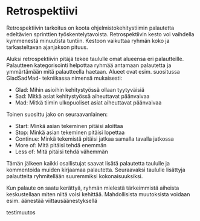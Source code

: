 # Retrospektiivi

Retrospektiivin tarkoitus on koota ohjelmistokehitystiimin palautetta edeltävien sprinttien työskentelytavoista.
Retrospektiivin kesto voi vaihdella kymmenestä minuutista tuntiin. Kestoon vaikuttaa ryhmän koko ja tarkasteltavan ajanjakson pituus.

Aluksi retrospektiivin pitäjä tekee taululle omat alueensa eri palautteille. 
Palautteen kategorisointi helpottaa ryhmää antamaan palautetta ja ymmärtämään mitä palautteella haetaan.
Alueet ovat esim. suositussa GladSadMad- tekniikassa nimensä mukaisesti:
- Glad: Mihin asioihin kehitystyössä ollaan tyytyväisiä
- Sad: Mitkä asiat kehitystyössä aiheuttavat päänvaivaa
- Mad: Mitkä tiimin ulkopuoliset asiat aiheuttavat päänvaivaa

Toinen suosittu jako on seuraavanlainen:
- Start: Minkä asian tekeminen pitäisi aloittaa
- Stop: Minkä asian tekeminen pitäisi lopettaa
- Continue: Minkä tekemistä pitäisi jatkaa samalla tavalla jatkossa
- More of: Mitä pitäisi tehdä enemmän
- Less of: Mitä pitäisi tehdä vähemmän

Tämän jälkeen kaikki osallistujat saavat lisätä palautetta taululle ja kommentoida muiden kirjaamaa palautetta.
Seuraavaksi taululle lisättyja palautteita ryhmitellään suuremmiksi kokonaisuuksiksi.

Kun palaute on saatu kerättyä, ryhmän mielestä tärkeimmistä aiheista keskustellaan miten niitä voisi kehittää. Mahdollisista muutoksista voidaan esim. äänestää viittausäänestyksellä

testimuutos
